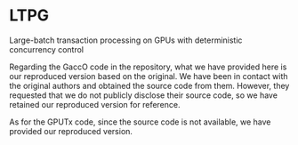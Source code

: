 # LTPG
Large-batch transaction processing on GPUs with deterministic concurrency control

Regarding the GaccO code in the repository, what we have provided here is our reproduced version based on the original. 
We have been in contact with the original authors and obtained the source code from them. 
However, they requested that we do not publicly disclose their source code, so we have retained our reproduced version for reference.

As for the GPUTx code, since the source code is not available, we have provided our reproduced version.

